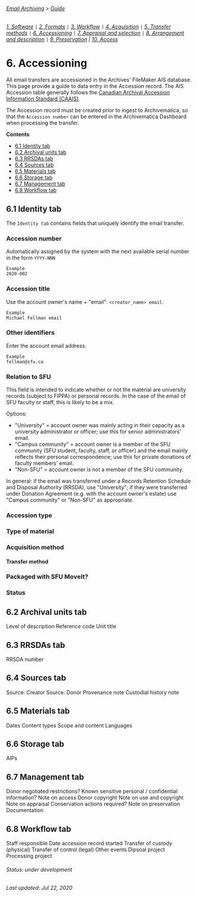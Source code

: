 ###### [Email Archiving](../README.md) > [Guide](./00-introduction.md)
###### [1. Software](./01-software.md) `|` [2. Formats](./02-formats.md) `|` [3. Workflow](./03-workflow.md) `|` [4. Acquisition](./04-acquisition.md) `|` [5. Transfer methods](./05-transfer-methods.md) `|` [6. Accessioning](./06-accessioning.md) `|` [7. Appraisal and selection](./07-appraisal-selection.md) `|` [8. Arrangement and description](./08-arrangement-description.md) `|` [9. Preservation](./09-preservation.md) | [10. Access](./10-access.md)

# 6. Accessioning

All email transfers are accessioned in the Archives' FileMaker AIS database. This page provide a guide to data entry in the Accession record. The AIS Accession table generally follows the [Canadian Archival Accession Information Standard (CAAIS)](http://www.archivescanada.ca/CWG_AccessionStandard).

The Accession record must be created prior to ingest to Archivematica, so that the `Accession number` can be entered in the Archivematica Dashboard when processing the transfer.

**Contents**
- [6.1 Identity tab](#61-identity-tab)
- [6.2 Archival units tab](#62-archival-units-tab)
- [6.3 RRSDAs tab](#63-rrsdas-tab)
- [6.4 Sources tab](#64-sources-tab)
- [6.5 Materials tab](#65-materials-tab)
- [6.6 Storage tab](#66-storage-tab)
- [6.7 Management tab](#67-management-tab)
- [6.8 Workflow tab](#68-workflow-tab)

## 6.1 Identity tab
The `Identity tab` contains fields that uniquely identify the email transfer.

### Accession number
Automatically assigned by the system with the next available serial number in the form `YYYY-NNN`

```
Example
2020-002
```

### Accession title
Use the account owner's name + "email": `<creator_name> email`.

```
Example
Michael Fellman email
```

### Other identifiers
Enter the account email address.

```
Example
fellman@sfu.ca
```

### Relation to SFU
This field is intended to indicate whether or not the material are university records (subject to FIPPA) or personal records. In the case of the email of SFU faculty or staff, this is likely to be a mix.

Options:
- "University" = account owner was mainly acting in their capacity as a university administrator or officer; use this for senior administrators' email.
- "Campus community" = account owner is a member of the SFU community (SFU student, faculty, staff, or officer) and the email mainly reflects their personal correspondence; use this for private donations of faculty members' email.
- "Non-SFU" = account owner is not a member of the SFU community.

In general: if the email was transferred under a Records Retention Schedule and Disposal Authority (RRSDA), use "University"; if they were transferred under Donation Agreement (e.g. with the account owner's estate) use "Campus community" or "Non-SFU" as appropriate.

### Accession type

### Type of material

### Acquisition method

#### Transfer method

### Packaged with SFU MoveIt?

### Status

## 6.2 Archival units tab
Level of description
Reference code
Unit title

## 6.3 RRSDAs tab
RRSDA number

## 6.4 Sources tab
Source: Creator
Source: Donor
Provenance note
Custodial history note

## 6.5 Materials tab

Dates
Content types
Scope and content
Languages

## 6.6 Storage tab
AIPs

## 6.7 Management tab
Donor negotiated restrictions?
Known sensitive personal / confidential information?
Note on access
Donor copyright
Note on use and copyright
Note on appraisal
Conservation actions required?
Note on preservation
Documentation

## 6.8 Workflow tab

Staff responsible
Date accession record started
Transfer of custody (physical)
Transfer of control (legal)
Other events
Dipsoal project
Processing project

###### Status: under development

###### Last updated: Jul 22, 2020
